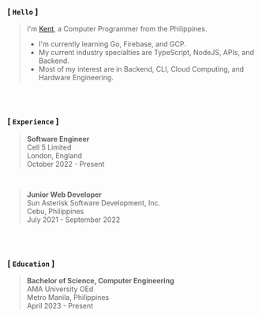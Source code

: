 ### [ `Hello` ]
> I'm [Kent](https://github.com/kentlouisetonino), a Computer Programmer from the Philippines.
> - I'm currently learning Go, Firebase, and GCP.
> - My current industry specialties are TypeScript, NodeJS, APIs, and Backend.
> - Most of my interest are in Backend, CLI, Cloud Computing, and Hardware Engineering.

<br />
<br />

### [ `Experience` ]
> **Software Engineer** <br />
> Cell 5 Limited <br />
> London, England <br />
> October 2022 - Present

<br />

> **Junior Web Developer** <br />
> Sun Asterisk Software Development, Inc. <br />
> Cebu, Philippines <br />
> July 2021 - September 2022

<br />
<br />

###  [ `Education` ]
> **Bachelor of Science, Computer Engineering** <br />
> AMA University OEd <br />
> Metro Manila, Philippines <br />
> April 2023 - Present
